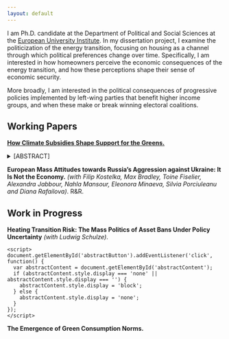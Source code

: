 ```yaml
---
layout: default
---
```


I am Ph.D. candidate at the Department of Political and Social Sciences at the [European University Institute](https://www.eui.eu/en/academic-units/political-and-social-sciences). In my dissertation project, I examine the politicization of the energy transition, focusing on housing as a channel through which political preferences change over time. Specifically, I am interested in how homeowners perceive the economic consequences of the energy transition, and how these perceptions shape their sense of economic security.

More broadly, I am interested in the political consequences of progressive policies implemented by left-wing parties that benefit higher income groups, and when these make or break winning electoral coalitions.

## Working Papers

[**How Climate Subsidies Shape Support for the Greens.**](https://osf.io/preprints/osf/ysvuq)

<details>
  <summary>[ABSTRACT]</summary>

<p>How do climate subsidies affect support for Green parties? Lately, climate policies have shifted from imposing costs through carbon pricing to offering benefits via subsidies. Research shows that policies imposing concentrated costs provoke electoral backlash. But what happens when the benefits of climate policies are concentrated, while costs remain diffuse? This study examines how renewable energy subsidies for rooftop solar panels influence political behaviour in Germany. I argue that solar panel investments allow homeowners to build environmentally conscious wealth, aligning pre-existing concerns about climate change with self-interested pro-environmental actions. Using administrative and panel survey data with difference-in-differences designs, I show that only homeowners are more likely to support the Greens after installing solar panels, and that the effects last in the long term. Longitudinal evidence indicates that this shift results from homeowners perceiving economic benefits and engaging directly with other aspects of the energy transition, consistent with the Green Party agenda. These findings suggest that climate subsidies can generate an endogenous source of support for fast-tracking the climate transition, albeit at the cost of increasing wealth inequality between recipients and non-recipients.</p>

</details>

**European Mass Attitudes towards Russia’s Aggression against Ukraine: It Is Not the Economy.** *(with Filip Kostelka, Max Bradley, Toine Fiselier, Alexandra Jabbour, Nahla Mansour, Eleonora Minaeva, Silvia Porciuleanu and Diana Rafailova)*. R&R.

## Work in Progress

**Heating Transition Risk: The Mass Politics of Asset Bans Under Policy Uncertainty** *(with Ludwig Schulze)*.

```{=html}
<script>
document.getElementById('abstractButton').addEventListener('click', function() {
  var abstractContent = document.getElementById('abstractContent');
  if (abstractContent.style.display === 'none' || abstractContent.style.display === '') {
    abstractContent.style.display = 'block';
  } else {
    abstractContent.style.display = 'none';
  }
});
</script>
```


**The Emergence of Green Consumption Norms.**
